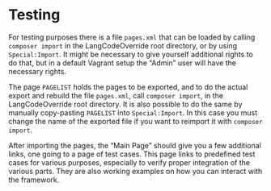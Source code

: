 # Testing

For testing purposes there is a file `pages.xml` that can be loaded by calling `composer import` in the LangCodeOverride root directory, or by using `Special:Import`. It might be necessary to give yourself additional rights to do that, but in a default Vagrant setup the “Admin” user will have the necessary rights.

The page `PAGELIST` holds the pages to be exported, and to do the actual export and rebuild the file `pages.xml`, call `composer import`, in the LangCodeOverride root directory. It is also possible to do the same by manually copy-pasting `PAGELIST` into `Special:Import`. In this case you must change the name of the exported file if you want to reimport it with `composer import`.

After importing the pages, the “Main Page” should give you a few additional links, one going to a page of test cases. This page links to predefined test cases for various purposes, especially to verify proper integration of the various parts. They are also working examples on how you can interact with the framework.

